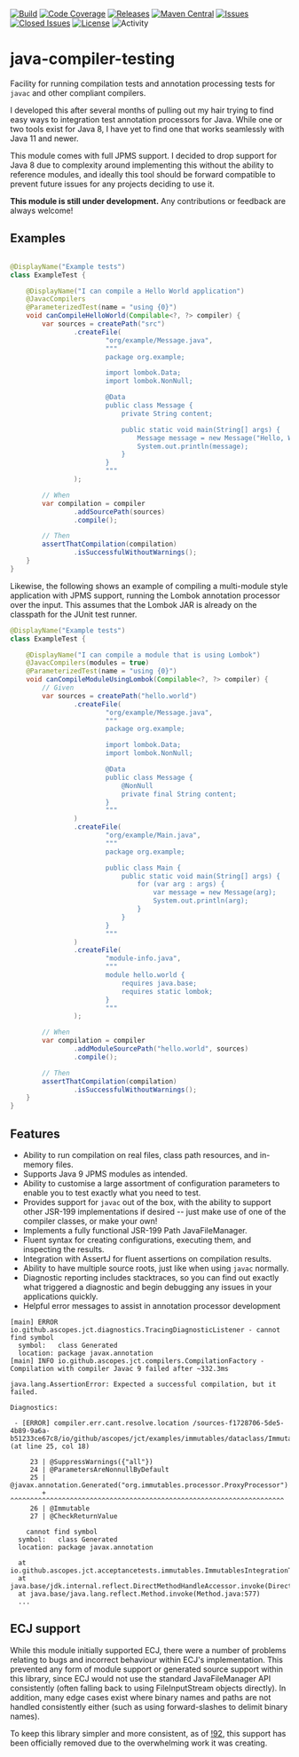 [![Build](https://github.com/ascopes/java-compiler-testing/actions/workflows/build.yml/badge.svg?branch=main&event=push)](https://github.com/ascopes/java-compiler-testing/actions/workflows/build.yml)
[![Code Coverage](https://codecov.io/gh/ascopes/java-compiler-testing/branch/main/graph/badge.svg?token=VT74BP2742)](https://codecov.io/gh/ascopes/java-compiler-testing)
[![Releases](https://img.shields.io/github/downloads/ascopes/java-compiler-testing/total)](https://github.com/ascopes/java-compiler-testing/releases)
[![Maven Central](https://img.shields.io/maven-central/v/com.github.ascopes.java-compiler-testing/java-compiler-testing)](https://search.maven.org/artifact/com.github.ascopes.java-compiler-testing/java-compiler-testing)
[![Issues](https://img.shields.io/github/issues-raw/ascopes/java-compiler-testing)](https://github.com/ascopes/java-compiler-testing/issues)
[![Closed Issues](https://img.shields.io/github/issues-closed-raw/ascopes/java-compiler-testing)](https://github.com/ascopes/java-compiler-testing/issues?q=is%3Aissue+is%3Aclosed)
[![License](https://img.shields.io/github/license/ascopes/java-compiler-testing)](https://github.com/ascopes/java-compiler-testing/blob/main/LICENSE.txt)
![Activity](https://img.shields.io/github/commit-activity/y/ascopes/java-compiler-testing)

# java-compiler-testing

Facility for running compilation tests and annotation processing tests
for `javac` and other compliant compilers.

I developed this after several months of pulling out my hair trying to
find easy ways to integration test annotation processors for Java. While
one or two tools exist for Java 8, I have yet to find one that works
seamlessly with Java 11 and newer.

This module comes with full JPMS support. I decided to drop support for
Java 8 due to complexity around implementing this without the ability to
reference modules, and ideally this tool should be forward compatible to
prevent future issues for any projects deciding to use it.

**This module is still under development.** Any contributions or feedback
are always welcome!

## Examples

```java

@DisplayName("Example tests")
class ExampleTest {

    @DisplayName("I can compile a Hello World application")
    @JavacCompilers
    @ParameterizedTest(name = "using {0}")
    void canCompileHelloWorld(Compilable<?, ?> compiler) {
        var sources = createPath("src")
                .createFile(
                        "org/example/Message.java",
                        """
                        package org.example;

                        import lombok.Data;
                        import lombok.NonNull;

                        @Data
                        public class Message {
                            private String content;

                            public static void main(String[] args) {
                                Message message = new Message("Hello, World!");
                                System.out.println(message);
                            }
                        }
                        """
                );

        // When
        var compilation = compiler
                .addSourcePath(sources)
                .compile();

        // Then
        assertThatCompilation(compilation)
                .isSuccessfulWithoutWarnings();
    }
}
```

Likewise, the following shows an example of compiling a multi-module style application with JPMS
support, running the Lombok annotation processor over the input. This assumes that the Lombok
JAR is already on the classpath for the JUnit test runner.

```java
@DisplayName("Example tests")
class ExampleTest {

    @DisplayName("I can compile a module that is using Lombok")
    @JavacCompilers(modules = true)
    @ParameterizedTest(name = "using {0}")
    void canCompileModuleUsingLombok(Compilable<?, ?> compiler) {
        // Given
        var sources = createPath("hello.world")
                .createFile(
                        "org/example/Message.java",
                        """
                        package org.example;

                        import lombok.Data;
                        import lombok.NonNull;

                        @Data
                        public class Message {
                            @NonNull
                            private final String content;
                        }
                        """
                )
                .createFile(
                        "org/example/Main.java",
                        """
                        package org.example;

                        public class Main {
                            public static void main(String[] args) {
                                for (var arg : args) {
                                    var message = new Message(arg);
                                    System.out.println(arg);
                                }
                            }
                        }
                        """
                )
                .createFile(
                        "module-info.java",
                        """
                        module hello.world {
                            requires java.base;
                            requires static lombok;
                        }
                        """
                );

        // When
        var compilation = compiler
                .addModuleSourcePath("hello.world", sources)
                .compile();

        // Then
        assertThatCompilation(compilation)
                .isSuccessfulWithoutWarnings();
    }
}
```

## Features

- Ability to run compilation on real files, class path resources,
  and in-memory files.
- Supports Java 9 JPMS modules as intended.
- Ability to customise a large assortment of configuration parameters
  to enable you to test exactly what you need to test.
- Provides support for `javac` out of the box, with the
  ability to support other JSR-199 implementations if desired --
  just make use of one of the compiler classes, or make your own!
- Implements a fully functional JSR-199 Path JavaFileManager.
- Fluent syntax for creating configurations, executing them, and
  inspecting the results.
- Integration with AssertJ for fluent assertions on compilation
  results.
- Ability to have multiple source roots, just like when using
  `javac` normally.
- Diagnostic reporting includes stacktraces, so you can find out
  exactly what triggered a diagnostic and begin debugging any
  issues in your applications quickly.
- Helpful error messages to assist in annotation processor development

```
[main] ERROR io.github.ascopes.jct.diagnostics.TracingDiagnosticListener - cannot find symbol
  symbol:   class Generated
  location: package javax.annotation
[main] INFO io.github.ascopes.jct.compilers.CompilationFactory - Compilation with compiler Javac 9 failed after ~332.3ms

java.lang.AssertionError: Expected a successful compilation, but it failed.

Diagnostics:

 - [ERROR] compiler.err.cant.resolve.location /sources-f1728706-5de5-4b89-9a6a-b51233ce67c8/io/github/ascopes/jct/examples/immutables/dataclass/ImmutableAnimal.java (at line 25, col 18)

     23 | @SuppressWarnings({"all"})
     24 | @ParametersAreNonnullByDefault
     25 | @javax.annotation.Generated("org.immutables.processor.ProxyProcessor")
        +  ^^^^^^^^^^^^^^^^^^^^^^^^^^^^^^^^^^^^^^^^^^^^^^^^^^^^^^^^^^^^^^^^^^^^^
     26 | @Immutable
     27 | @CheckReturnValue

    cannot find symbol
  symbol:   class Generated
  location: package javax.annotation
  
  at io.github.ascopes.jct.acceptancetests.immutables.ImmutablesIntegrationTest.immutablesValueProducesTheExpectedClass(ImmutablesIntegrationTest.java:66)
  at java.base/jdk.internal.reflect.DirectMethodHandleAccessor.invoke(DirectMethodHandleAccessor.java:104)
  at java.base/java.lang.reflect.Method.invoke(Method.java:577)
  ...
```

## ECJ support

While this module initially supported ECJ, there were a number of problems relating to bugs
and incorrect behaviour within ECJ's implementation. This prevented any form of module
support or generated source support within this library, since ECJ would not use the
standard JavaFileManager API consistently (often falling back to using FileInputStream objects
directly). In addition, many edge cases exist where binary names and paths are not handled
consistently either (such as using forward-slashes to delimit binary names).

To keep this library simpler and more consistent, as of
[!92](https://github.com/ascopes/java-compiler-testing/issues/92),
this support has been officially removed due to the overwhelming work it was creating.
